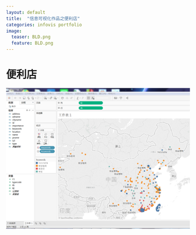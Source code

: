 ```yaml
---
layout: default
title:  "信息可视化作品之便利店"
categories: infovis portfolio
image:
  teaser: BLD.png
  feature: BLD.png
---
```


# 便利店
![image](https://github.com/SQsuki/SQsuki.github.io/blob/master/images/BLD.png)

